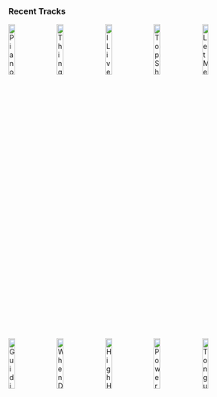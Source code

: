 ### Recent Tracks
[<img src='https://lastfm.freetls.fastly.net/i/u/300x300/54b37d139a3e4656817f66e794492302.png' width='16%' height='16%' alt='Piano Man'>](https://www.last.fm/music/billy%2bjoel/_/piano%2bman)&nbsp;&nbsp;&nbsp;&nbsp;[<img src='https://lastfm.freetls.fastly.net/i/u/300x300/90a4432699af42149072e0177151108a.png' width='16%' height='16%' alt='Things We Lost in the Fire'>](https://www.last.fm/music/bastille/_/things%2bwe%2blost%2bin%2bthe%2bfire)&nbsp;&nbsp;&nbsp;&nbsp;[<img src='https://lastfm.freetls.fastly.net/i/u/300x300/a6db79e1b3744e1a8e871cb913554258.png' width='16%' height='16%' alt='I Lived'>](https://www.last.fm/music/onerepublic/_/i%2blived)&nbsp;&nbsp;&nbsp;&nbsp;[<img src='https://lastfm.freetls.fastly.net/i/u/300x300/334783d09f7f752c4acbf97e275f553f.png' width='16%' height='16%' alt='Top Shelf (feat. Bipolar Sunshine)'>](https://www.last.fm/music/whethan/_/top%2bshelf%2b%2528feat.%2bbipolar%2bsunshine%2529)&nbsp;&nbsp;&nbsp;&nbsp;[<img src='https://lastfm.freetls.fastly.net/i/u/300x300/18da7d53712da680cca2e6a1d97a3677.png' width='16%' height='16%' alt='Let Me Go (with Alesso, Florida Georgia Line & watt)'>](https://www.last.fm/music/hailee%2bsteinfeld/_/let%2bme%2bgo%2b%2528with%2balesso%252c%2bflorida%2bgeorgia%2bline%2b%2526%2bwatt%2529)&nbsp;&nbsp;&nbsp;&nbsp;<br>[<img src='https://lastfm.freetls.fastly.net/i/u/300x300/bc3d5e8f87a00189ccee57572e5f9704.png' width='16%' height='16%' alt='Guiding Light'>](https://www.last.fm/music/mumford%2b%2526%2bsons/_/guiding%2blight)&nbsp;&nbsp;&nbsp;&nbsp;[<img src='https://lastfm.freetls.fastly.net/i/u/300x300/76b5b0bb2dffa6ea4811655681056963.png' width='16%' height='16%' alt='When Did Your Heart Go Missing?'>](https://www.last.fm/music/rooney/_/when%2bdid%2byour%2bheart%2bgo%2bmissing%253f)&nbsp;&nbsp;&nbsp;&nbsp;[<img src='https://lastfm.freetls.fastly.net/i/u/300x300/21c589089fe7049f677ee7c67c468a0a.png' width='16%' height='16%' alt='High Hopes'>](https://www.last.fm/music/panic%2521%2bat%2bthe%2bdisco/_/high%2bhopes)&nbsp;&nbsp;&nbsp;&nbsp;[<img src='https://lastfm.freetls.fastly.net/i/u/300x300/8bf121776324202b43eb7d9df0a30e06.png' width='16%' height='16%' alt='Power Over Me'>](https://www.last.fm/music/dermot%2bkennedy/_/power%2bover%2bme)&nbsp;&nbsp;&nbsp;&nbsp;[<img src='https://lastfm.freetls.fastly.net/i/u/300x300/1d0c1e7089e24572bcd773d6ef1709f0.png' width='16%' height='16%' alt='Tongue Tied'>](https://www.last.fm/music/grouplove/_/tongue%2btied)&nbsp;&nbsp;&nbsp;&nbsp;<br>
